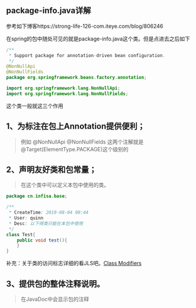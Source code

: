 ## package-info.java详解

参考如下博客https://strong-life-126-com.iteye.com/blog/806246

在spring的包中随处可见的就是package-info.java这个类。但是点进去之后如下
```java
/**
 * Support package for annotation-driven bean configuration.
 */
@NonNullApi
@NonNullFields
package org.springframework.beans.factory.annotation;

import org.springframework.lang.NonNullApi;
import org.springframework.lang.NonNullFields;
```
这个类一般就这三个作用
## 1、为标注在包上Annotation提供便利；
>例如
@NonNullApi
@NonNullFields
这两个注解就是@Target(ElementType.PACKAGE)这个级别的

## 2、声明友好类和包常量；　
>在这个类中可以定义本包中使用的类。
```java
package cn.infisa.base;

/**
 * CreateTime: 2019-08-04 00:44
 * User: quinn
 * Desc: 以下得类只能在本包中使用
 */
class Test{
    public void test(){
    }
}
```
补充：关于类的访问标志详细的看JLS吧。[Class Modifiers](https://docs.oracle.com/javase/specs/jls/se8/html/jls-8.html#jls-8.1.1)

## 3、提供包的整体注释说明。
>在JavaDoc中会显示包的注释
